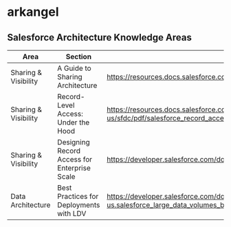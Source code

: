 # arkangel
## Salesforce Architecture Knowledge Areas

| Area   | Section | Reference |
| ------------- | ------------- | ------------- |
| Sharing & Visibility  | A Guide to Sharing Architecture | https://resources.docs.salesforce.com/latest/latest/en-us/sfdc/pdf/sharing_architecture.pdf |
| Sharing & Visibility  | Record-Level Access: Under the Hood | https://resources.docs.salesforce.com/latest/latest/en-us/sfdc/pdf/salesforce_record_access_under_the_hood.pdf |
| Sharing & Visibility  | Designing Record Access for Enterprise Scale | https://developer.salesforce.com/docs/atlas.en-us.draes.meta/draes/draes_preface.htm |
| Data Architecture  | Best Practices for Deployments with LDV  | https://developer.salesforce.com/docs/atlas.en-us.salesforce_large_data_volumes_bp.meta/salesforce_large_data_volumes_bp/ldv_deployments_introduction.htm |

